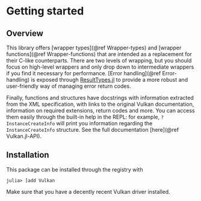 # Getting started

## Overview

This library offers [wrapper types](@ref Wrapper-types) and [wrapper functions](@ref Wrapper-functions) that are intended as a replacement for their C-like counterparts. There are two levels of wrapping, but you should focus on high-level wrappers and only drop down to intermediate wrappers if you find it necessary for performance. [Error handling](@ref Error-handling) is exposed through [ResultTypes.jl](https://github.com/iamed2/ResultTypes.jl) to provide a more robust and user-friendly way of managing error return codes.

Finally, functions and structures have docstrings with information extracted from the XML specification, with links to the original Vulkan documentation, information on required extensions, return codes and more. You can access them easily through the built-in help in the REPL: for example, `?InstanceCreateInfo` will print you information regarding the `InstanceCreateInfo` structure. See the full documentation [here](@ref Vulkan.jl-API).

## Installation

This package can be installed through the registry with

```julia-repl
julia> ]add Vulkan
```

Make sure that you have a decently recent Vulkan driver installed.
